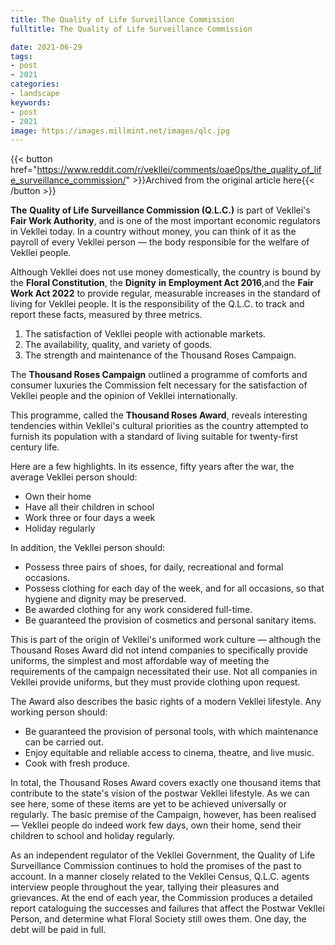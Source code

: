 ```yaml
---
title: The Quality of Life Surveillance Commission
fulltitle: The Quality of Life Surveillance Commission

date: 2021-06-29
tags:
- post
- 2021
categories:
- landscape
keywords:
- post
- 2021
image: https://images.millmint.net/images/qlc.jpg
---
```


{{< button href="https://www.reddit.com/r/vekllei/comments/oae0ps/the_quality_of_life_surveillance_commission/" >}}Archived from the original article here{{< /button >}}

**The** **Quality of Life Surveillance Commission (Q.L.C.)** is part of Vekllei's **Fair Work Authority**, and is one of the most important economic regulators in Vekllei today. In a country without money, you can think of it as the payroll of every Vekllei person — the body responsible for the welfare of Vekllei people.

Although Vekllei does not use money domestically, the country is bound by the **Floral Constitution**, the **Dignity** **in Employment Act 2016**,and the **Fair Work Act 2022** to provide regular, measurable increases in the standard of living for Vekllei people. It is the responsibility of the Q.L.C. to track and report these facts, measured by three metrics.

1. The satisfaction of Vekllei people with actionable markets.
2. The availability, quality, and variety of goods.
3. The strength and maintenance of the Thousand Roses Campaign.

The **Thousand Roses Campaign** outlined a programme of comforts and consumer luxuries the Commission felt necessary for the satisfaction of Vekllei people and the opinion of Vekllei internationally.

This programme, called the **Thousand Roses Award**, reveals interesting tendencies within Vekllei's cultural priorities as the country attempted to furnish its population with a standard of living suitable for twenty-first century life.

Here are a few highlights. In its essence, fifty years after the war, the average Vekllei person should:

* Own their home
* Have all their children in school
* Work three or four days a week
* Holiday regularly

In addition, the Vekllei person should:

* Possess three pairs of shoes, for daily, recreational and formal occasions.
* Possess clothing for each day of the week, and for all occasions, so that hygiene and dignity may be preserved.
* Be awarded clothing for any work considered full-time.
* Be guaranteed the provision of cosmetics and personal sanitary items.

This is part of the origin of Vekllei's uniformed work culture — although the Thousand Roses Award did not intend companies to specifically provide uniforms, the simplest and most affordable way of meeting the requirements of the campaign necessitated their use. Not all companies in Vekllei provide uniforms, but they must provide clothing upon request.

The Award also describes the basic rights of a modern Vekllei lifestyle. Any working person should:

* Be guaranteed the provision of personal tools, with which maintenance can be carried out.
* Enjoy equitable and reliable access to cinema, theatre, and live music.
* Cook with fresh produce.

In total, the Thousand Roses Award covers exactly one thousand items that contribute to the state's vision of the postwar Vekllei lifestyle. As we can see here, some of these items are yet to be achieved universally or regularly. The basic premise of the Campaign, however, has been realised — Vekllei people do indeed work few days, own their home, send their children to school and holiday regularly.

As an independent regulator of the Vekllei Government, the Quality of Life Surveillance Commission continues to hold the promises of the past to account. In a manner closely related to the Vekllei Census, Q.L.C. agents interview people throughout the year, tallying their pleasures and grievances. At the end of each year, the Commission produces a detailed report cataloguing the successes and failures that affect the Postwar Vekllei Person, and determine what Floral Society still owes them. One day, the debt will be paid in full.
